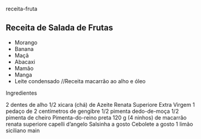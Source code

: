  receita-fruta
## Receita de Salada de Frutas
- Morango
- Banana
- Maçã
- Abacaxi
- Mamão
- Manga
- Leite condensado
//Receita macarrão ao alho e óleo

Ingredientes

2 dentes de alho
1/2 xicara (chá) de Azeite Renata Superiore Extra Virgem
1 pedaço de 2 centímetros de gengibre
1/2 pimenta dedo-de-moça
1/2 pimenta de cheiro
Pimenta-do-reino preta
120 g (4 ninhos) de macarrão renata superiore capelli d’angelo
Salsinha a gosto
Cebolete a gosto
1 limão siciliano
main
